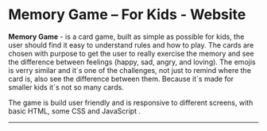 # **Memory Game – For Kids** - Website

**Memory Game** - is a card game, built as simple as possible for kids, the user should find it easy to understand rules and how to play.
The cards are chosen with purpose to get the user to really exercise the memory and see the difference between feelings (happy, sad, angry, and loving). 
The emojis is verry similar and it´s one of the challenges, not just to remind where the card is, also see the difference between them. 
Because it´s made for smaller kids it´s not so many cards.


The game is build user friendly and is responsive to different screens, with basic HTML, some CSS and JavaScript .

---
